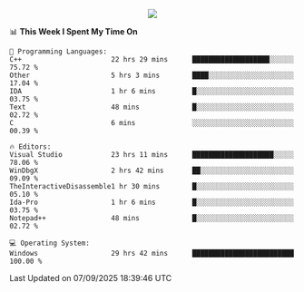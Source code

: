 <p align="center">
  <img src="https://readme-typing-svg.herokuapp.com?font=Cascadia+Code&weight=600&size=20&duration=5000&pause=1000&color=FFFFFF&center=true&vCenter=true&width=500&lines=IF+I'M+NOT+WORKING+-+IT+MEANS+I'M+DEAD+💀" />
</p>

<!--START_SECTION:waka-->
📊 **This Week I Spent My Time On** 

```text
💬 Programming Languages: 
C++                      22 hrs 29 mins      ███████████████████░░░░░░   75.72 % 
Other                    5 hrs 3 mins        ████░░░░░░░░░░░░░░░░░░░░░   17.04 % 
IDA                      1 hr 6 mins         █░░░░░░░░░░░░░░░░░░░░░░░░   03.75 % 
Text                     48 mins             █░░░░░░░░░░░░░░░░░░░░░░░░   02.72 % 
C                        6 mins              ░░░░░░░░░░░░░░░░░░░░░░░░░   00.39 % 

🔥 Editors: 
Visual Studio            23 hrs 11 mins      ████████████████████░░░░░   78.06 % 
WinDbgX                  2 hrs 42 mins       ██░░░░░░░░░░░░░░░░░░░░░░░   09.09 % 
TheInteractiveDisassemble1 hr 30 mins        █░░░░░░░░░░░░░░░░░░░░░░░░   05.10 % 
Ida-Pro                  1 hr 6 mins         █░░░░░░░░░░░░░░░░░░░░░░░░   03.75 % 
Notepad++                48 mins             █░░░░░░░░░░░░░░░░░░░░░░░░   02.72 % 

💻 Operating System: 
Windows                  29 hrs 42 mins      █████████████████████████   100.00 % 
```


 Last Updated on 07/09/2025 18:39:46 UTC
<!--END_SECTION:waka-->
